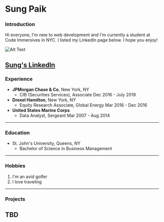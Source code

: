 # **Sung Paik**
### Introduction
Hi everyone, I'm new to web development and I'm currently a student at Code Immersives in NYC. I listed my LinkedIn page below. I hope you enjoy!

![Alt Text](https://media.giphy.com/media/xHMIDAy1qkzNS/giphy.gif)

[Sung's LinkedIn](https://www.linkedin.com/in/sungypaik/)
---
### Experience
* **JPMorgan Chase & Co**, New York, NY 
    * CIB (Securities Services), Associate Dec 2016 - July 2019
* **Drexel Hamilton**, New York, NY
  * Equity Research Associate, Global Energy Mar 2016 - Dec 2016
* **United States Marine Corps**
  * Data Analyst, Sergeant Mar 2007 - Aug 2014
---
### Education
* St. John's University, Queens, NY
  * Bachelor of Science in Business Management
---
### Hobbies
1. I'm an avid golfer
2. I love traveling
---
### Projects
TBD
---